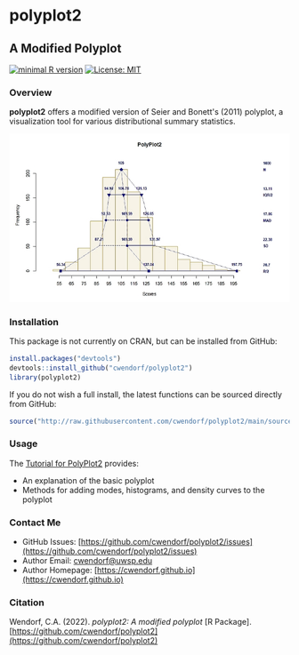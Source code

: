 # polyplot2

## A Modified Polyplot

[![minimal R version](https://img.shields.io/badge/R%3E%3D-3.6.2-6666ff.svg)](https://cran.r-project.org/)
[![License: MIT](https://img.shields.io/badge/License-MIT-blue.svg)](https://opensource.org/licenses/MIT)

### Overview

**polyplot2** offers a modified version of Seier and Bonett's (2011) polyplot, a visualization tool for various distributional summary statistics.

<a href="https://github.com/cwendorf/polyplot2">
<p align="center"><kbd><img src="docs/figures/polyplot2CoverImage.jpg"></kbd></p>
</a>

### Installation

This package is not currently on CRAN, but can be installed from GitHub:

``` r
install.packages("devtools")
devtools::install_github("cwendorf/polyplot2")
library(polyplot2)
```

If you do not wish a full install, the latest functions can be sourced directly from GitHub:

```r
source("http://raw.githubusercontent.com/cwendorf/polyplot2/main/source-polyplot2.R")
```

### Usage

The [Tutorial for PolyPlot2](./docs/README.md) provides:

- An explanation of the basic polyplot
- Methods for adding modes, histograms, and density curves to the polyplot

### Contact Me

- GitHub Issues: [https://github.com/cwendorf/polyplot2/issues](https://github.com/cwendorf/polyplot2/issues) 
- Author Email: [cwendorf@uwsp.edu](mailto:cwendorf@uwsp.edu)
- Author Homepage: [https://cwendorf.github.io](https://cwendorf.github.io)

### Citation

Wendorf, C.A. (2022). *polyplot2: A modified polyplot* [R Package]. [https://github.com/cwendorf/polyplot2](https://github.com/cwendorf/polyplot2)
